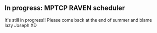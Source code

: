 In progress: MPTCP RAVEN scheduler 
-------------

It's still in progress!! Please come back at the end of summer and blame lazy
Joseph XD

